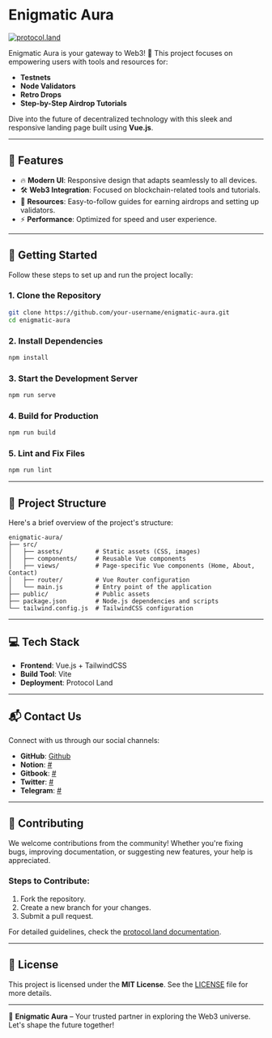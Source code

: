 # Enigmatic Aura

[![protocol.land](https://arweave.net/eZp8gOeR8Yl_cyH9jJToaCrt2He1PHr0pR4o-mHbEcY)](https://protocol.land/#/repository/<REPO_ID>)

Enigmatic Aura is your gateway to Web3! 🚀 This project focuses on empowering users with tools and resources for:
- **Testnets**
- **Node Validators**
- **Retro Drops**
- **Step-by-Step Airdrop Tutorials**

Dive into the future of decentralized technology with this sleek and responsive landing page built using **Vue.js**.

---

## 🌟 Features
- 🔥 **Modern UI**: Responsive design that adapts seamlessly to all devices.
- 🛠️ **Web3 Integration**: Focused on blockchain-related tools and tutorials.
- 📖 **Resources**: Easy-to-follow guides for earning airdrops and setting up validators.
- ⚡ **Performance**: Optimized for speed and user experience.

---

## 🚀 Getting Started

Follow these steps to set up and run the project locally:

### 1. Clone the Repository
```bash
git clone https://github.com/your-username/enigmatic-aura.git
cd enigmatic-aura
```

### 2. Install Dependencies
```bash
npm install
```

### 3. Start the Development Server
```bash
npm run serve
```

### 4. Build for Production
```bash
npm run build
```

### 5. Lint and Fix Files
```bash
npm run lint
```

---

## 📂 Project Structure

Here's a brief overview of the project's structure:

```
enigmatic-aura/
├── src/
│   ├── assets/         # Static assets (CSS, images)
│   ├── components/     # Reusable Vue components
│   ├── views/          # Page-specific Vue components (Home, About, Contact)
│   ├── router/         # Vue Router configuration
│   └── main.js         # Entry point of the application
├── public/             # Public assets
├── package.json        # Node.js dependencies and scripts
└── tailwind.config.js  # TailwindCSS configuration
```

---

## 💻 Tech Stack
- **Frontend**: Vue.js + TailwindCSS
- **Build Tool**: Vite
- **Deployment**: Protocol Land

---

## 📬 Contact Us

Connect with us through our social channels:
- **GitHub**: [Github](https://github.com/adicahyadir/enigmatic-aura/)
- **Notion**: [#](https://www.notion.so/)
- **Gitbook**: [#](https://gitbook.com/)
- **Twitter**: [#](https://twitter.com/)
- **Telegram**: [#](https://t.me/)

---

## 🤝 Contributing
We welcome contributions from the community! Whether you're fixing bugs, improving documentation, or suggesting new features, your help is appreciated. 

### Steps to Contribute:
1. Fork the repository.
2. Create a new branch for your changes.
3. Submit a pull request.

For detailed guidelines, check the [protocol.land documentation](https://protocol.land/docs/contribute).

---

## 📝 License
This project is licensed under the **MIT License**. See the [LICENSE](LICENSE) file for more details.

---

🌌 **Enigmatic Aura** – Your trusted partner in exploring the Web3 universe. Let's shape the future together!
```
